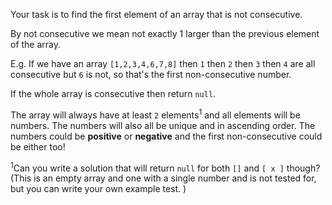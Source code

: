 Your task is to find the first element of an array that is not consecutive.

By not consecutive we mean not exactly 1 larger than the previous element of the array.

E.g. If we have an array ```[1,2,3,4,6,7,8]``` then ```1``` then ```2``` then ```3``` then ```4``` are all consecutive but ```6``` is not, so that's the first non-consecutive number.

If the whole array is consecutive then return ```null```.

The array will always have at least ```2``` elements<sup>1</sup> and all elements will be numbers. The numbers will also all be unique and in ascending order. The numbers could be **positive** or **negative** and the first non-consecutive could be either too!

<sup>1</sup>Can you write a solution that will return ```null``` for both ```[]``` and ```[ x ]``` though? (This is an empty array and one with a single number and is not tested for, but you can write your own example test. )
